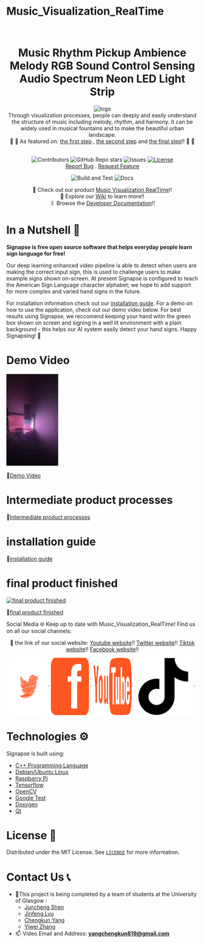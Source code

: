 # Music_Visualization_RealTime



<!-- PROJECT LOGO -->
<br />
<div align="center">
   <h1 align="center">Music Rhythm Pickup Ambience Melody RGB Sound Control Sensing Audio Spectrum Neon LED Light Strip</h1>
 <img src="https://github.com/ShenJuncheng/Music_Visualization_RealTime/blob/master/images/logo.gif" alt="logo" width="400" div al ign=center />
 </br>
 Through visualization processes, people can deeply and easily understand the structure of music including melody, rhythm, and harmony. It can be widely used in musical fountains and to make the beautiful urban landscape.
 </br>
 📰 🤩 As featured on: 
    <a href="https://www.hackster.io/news/signapse-aims-to-turn-a-raspberry-pi-into-an-artificially-intelligent-tutor-for-sign-language-ec1a08d0fc36"> the first step</a> ,
    <a href="https://channel969.com/signapse-goals-to-flip-a-raspberry-pi-into-an-artificially-clever-tutor-for-signal-language/"> the second step</a> 
   and <a href="https://hackaday.com/2022/04/30/learn-sign-language-using-machine-vision/#comments"> the final step</a>!! 🤩 📰
 </br>
 </br>

![Contributors](https://img.shields.io/github/contributors/albanjoseph/Signapse?style=for-the-badge)
![GitHub Repo stars](https://img.shields.io/github/stars/albanjoseph/Signapse?style=for-the-badge)
![Issues](https://img.shields.io/github/issues-raw/albanjoseph/Signapse?style=for-the-badge)
[![License](https://img.shields.io/github/license/albanjoseph/Signapse?style=for-the-badge)](https://github.com/ShenJuncheng/Music_Visualization_RealTime/blob/master/LICENSE)
<br />
<a href="https://github.com/ShenJuncheng/Music_Visualization_RealTime/issues">Report Bug</a>
.
<a href="https://github.com/ShenJuncheng/Music_Visualization_RealTime/issues">Request Feature</a>
<br />

![Build and Test](https://github.com/albanjoseph/Signapse/actions/workflows/cmake_build.yml/badge.svg?branch=dev&event=push)
![Docs](https://github.com/albanjoseph/Signapse/actions/workflows/docs.yml/badge.svg)

  <p align="center">
    🎥 Check out our product
    <a href="https://youtube.com/shorts/K81KBM_WK1A?feature=share"> Music Visualization RealTime</a>!!
    <br />
    📜 Explore our 
    <a href="https://github.com/ShenJuncheng/Music_Visualization_RealTime/wiki"> Wiki</a> to learn more!!
    <br />
    🖇️ Browse the 
    <a href="https://testingforforrwhat.github.io/html/annotated.html"> Developer Documentation</a>!! 
  </p>
</p>
</div>
<h3 align="left"></h3>



# In a Nutshell 🎵

**Signapse is free open source software that helps everyday people learn sign language for free!​**

Our deep learning enhanced video pipeline is able to detect when users are making the correct input sign, this is used to challenge users to make example signs shown on-screen. At present Signapse is configured to teach the American Sign Language character alphabet; we hope to add support for more complex and varied hand signs in the future.

For installation information check out our [installation guide](https://github.com/ShenJuncheng/Music_Visualization_RealTime/blob/master/draft/Embedded-video.gif). For a demo on how to use the application, check out our demo video below. For best results using Signapse, we reccomend keeping your hand witin the green box shown on screen and signing in a well lit environment with a plain background - this helps our AI system easily detect your hand signs. Happy Signapsing! 🥳


# Demo Video                                                             
[![Demo Video](https://github.com/ShenJuncheng/Music_Visualization_RealTime/blob/master/images/final%20product-4.gif)](https://twitter.com/ilovemandheling/status/1646591982796525580?s=61&t=DiPPDKnMr0ZFpzdojYN8UA)

🔗[Demo Video](https://twitter.com/ilovemandheling/status/1646591982796525580?s=61&t=DiPPDKnMr0ZFpzdojYN8UA)

# Intermediate product processes 
🔗[Intermediate product processes](https://www.youtube.com/watch?v=k5yiMBfBp4c)

# installation guide 
🔗[installation guide](https://www.youtube.com/watch?v=cDUxdskk_mE)

# final product finished 
[![final product finished](https://github.com/ShenJuncheng/Music_Visualization_RealTime/blob/master/images/final%20product%20finished.gif)](https://www.youtube.com/watch?v=WVSBW5tGGxk)

🔗[final product finished](https://www.youtube.com/watch?v=WVSBW5tGGxk)



Social Media 🌐
Keep up to date with Music_Visualization_RealTime! Find us on all our social channels:
</br>

<p align="center">
    🔗 the link of our social website:
    <a href="https://www.youtube.com/@chengkunyang-py8ym/featured"> Youtube website</a>!!
    <a href="https://twitter.com/ilovemandheling"> Twitter website</a>!!
    <a href="https://www.tiktok.com/@chengkunyang"> Tiktok website</a>!!
    <a href="https://www.facebook.com/profile.php?id=100091873299953"> Facebook website</a>!!
    <br />

<p align="center">
<a href="https://twitter.com/ilovemandheling" target="blank"><img align="center" src="https://github.com/ShenJuncheng/Music_Visualization_RealTime/blob/master/images/Twitter.svg" alt="signups" height="150" width="100" /></a>·
<a href="https://www.facebook.com/profile.php?id=100091873299953" target="blank"><img align="center" src="https://github.com/ShenJuncheng/Music_Visualization_RealTime/blob/master/images/facebook.svg" alt="signapse" height="150" width="100" /></a> ·
<a href="https://www.youtube.com/@chengkunyang-py8ym/featured" target="blank"><img align="center" src="https://github.com/ShenJuncheng/Music_Visualization_RealTime/blob/master/images/youtube.svg" alt="youtube" height="150" width="100"  /></a>·
<a href="https://www.tiktok.com/@chengkunyang" target="blank"><img align="center" src="https://github.com/ShenJuncheng/Music_Visualization_RealTime/blob/master/images/tiktok.svg" width="150" /></a> ·


</p>

# Technologies ⚙️
Signapse is built using:
- [C++ Programming Language](https://www.cplusplus.com/)
- [Debian/Ubuntu Linux](https://www.linux.org/)
- [Raspberry Pi](https://www.raspberrypi.org)
- [Tensorflow](https://www.tensorflow.org/)
- [OpenCV](https://opencv.org/)
- [Google Test](https://github.com/google/googletest)
- [Doxygen](https://www.doxygen.nl/index.html)
- [Qt](https://www.qt.io/)

<!-- LICENSE -->

# License 📰

Distributed under the MIT License. See [`LICENSE`](https://github.com/ShenJuncheng/Music_Visualization_RealTime/blob/master/LICENSE) for more information.




# Contact Us 📞
- 🔭This project is being completed by a team of students at the University of Glasgow :
    * [Juncheng Shen](https://github.com/ShenJuncheng)
    * [Jinfeng Lyu](https://github.com/Jinfeng-Lyu)
    * [Chengkun Yang](https://github.com/YANGCHENGKUN-designer)
    * [Yiwei Zhang](https://github.com/testingforforrwhat)
- 📫 Video Email and Address: **yangchengkun819@gmail.com**
